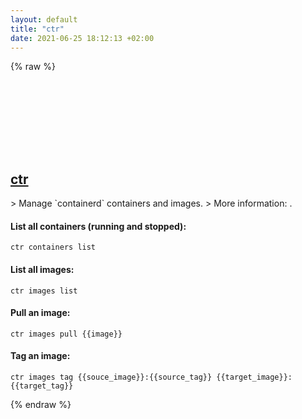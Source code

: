 ```yaml
---
layout: default
title: "ctr"
date: 2021-06-25 18:12:13 +02:00
---
```

{% raw %}
<h2 id="ctr">
  <a href="/en/linux/ctr.html">ctr</a> <a href="#ctr"><svg class="icon">
    <use href="/assets/images/unicode_sprite.svg#link" />
  </svg></a>
</h2>
> Manage `containerd` containers and images.
> More information: <https://containerd.io>.

#### List all containers (running and stopped):
```shell
ctr containers list
```
#### List all images:
```shell
ctr images list
```
#### Pull an image:
```shell
ctr images pull {{image}}
```
#### Tag an image:
```shell
ctr images tag {{souce_image}}:{{source_tag}} {{target_image}}:{{target_tag}}
```
{% endraw %}